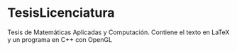 # TesisLicenciatura
Tesis de Matemáticas Aplicadas y Computación. Contiene el texto en LaTeX y un programa en C++ con OpenGL
